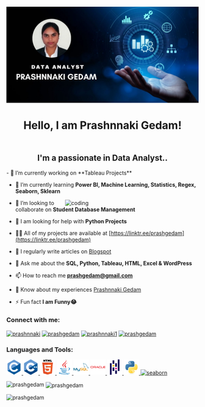 ![logo](https://github.com/prashgedam/prashgedam/blob/main/bannerprash1.jpg)
<html lang="en">
<head>
    <meta charset="UTF-8">
    <meta name="viewport" content="width=device-width, initial-scale=1.0">
</head>
<body>
    <header>
        <h1>Hello, I am Prashnnaki Gedam!</h1>
    </header>
    <section>
       <h2><center>I'm a passionate in Data Analyst..</center></h2>
    </section>
- 🔭 I’m currently working on **Tableau Projects**

- 🌱 I’m currently learning **Power BI, Machine Learning, Statistics, Regex, Seaborn, Sklearn**

  <img align="right" alt="coding" width="350" src="https://i.pinimg.com/originals/e7/26/c7/e726c74ac081eed50feee1433d12c998.gif">

- 👯 I’m looking to collaborate on **Student Database Management**

- 🤝 I am looking for help with **Python Projects**

- 👨‍💻 All of my projects are available at [https://linktr.ee/prashgedam](https://linktr.ee/prashgedam)

- 📝 I regularly write articles on [Blogspot](https://prashgedam.blogspot.com/)

- 💬 Ask me about the **SQL, Python, Tableau, HTML, Excel & WordPress**

- 📫 How to reach me **prashgedam@gmail.com**

- 📄 Know about my experiences [Prashnnaki Gedam](http://bit.ly/prashgedam)

- ⚡ Fun fact **I am Funny😂**

<h3 align="left">Connect with me:</h3>
<p align="left">
<a href="https://twitter.com/prashnnaki" target="blank"><img align="center" src="https://raw.githubusercontent.com/rahuldkjain/github-profile-readme-generator/master/src/images/icons/Social/twitter.svg" alt="prashnnaki" height="30" width="40" /></a>
<a href="https://linkedin.com/in/prashgedam" target="blank"><img align="center" src="https://raw.githubusercontent.com/rahuldkjain/github-profile-readme-generator/master/src/images/icons/Social/linked-in-alt.svg" alt="prashgedam" height="30" width="40" /></a>
<a href="https://fb.com/prashnnaki1" target="blank"><img align="center" src="https://raw.githubusercontent.com/rahuldkjain/github-profile-readme-generator/master/src/images/icons/Social/facebook.svg" alt="prashnnaki1" height="30" width="40" /></a>
<a href="https://www.hackerrank.com/prashgedam" target="blank"><img align="center" src="https://raw.githubusercontent.com/rahuldkjain/github-profile-readme-generator/master/src/images/icons/Social/hackerrank.svg" alt="prashgedam" height="30" width="40" /></a>
</p>

<h3 align="left">Languages and Tools:</h3>
<p align="left"> <a href="https://www.cprogramming.com/" target="_blank" rel="noreferrer"> <img src="https://raw.githubusercontent.com/devicons/devicon/master/icons/c/c-original.svg" alt="c" width="40" height="40"/> </a> <a href="https://www.w3schools.com/cpp/" target="_blank" rel="noreferrer"> <img src="https://raw.githubusercontent.com/devicons/devicon/master/icons/cplusplus/cplusplus-original.svg" alt="cplusplus" width="40" height="40"/> </a> <a href="https://www.w3.org/html/" target="_blank" rel="noreferrer"> <img src="https://raw.githubusercontent.com/devicons/devicon/master/icons/html5/html5-original-wordmark.svg" alt="html5" width="40" height="40"/> </a> <a href="https://www.java.com" target="_blank" rel="noreferrer"> <img src="https://raw.githubusercontent.com/devicons/devicon/master/icons/java/java-original.svg" alt="java" width="40" height="40"/> </a> <a href="https://www.mysql.com/" target="_blank" rel="noreferrer"> <img src="https://raw.githubusercontent.com/devicons/devicon/master/icons/mysql/mysql-original-wordmark.svg" alt="mysql" width="40" height="40"/> </a> <a href="https://www.oracle.com/" target="_blank" rel="noreferrer"> <img src="https://raw.githubusercontent.com/devicons/devicon/master/icons/oracle/oracle-original.svg" alt="oracle" width="40" height="40"/> </a> <a href="https://pandas.pydata.org/" target="_blank" rel="noreferrer"> <img src="https://raw.githubusercontent.com/devicons/devicon/2ae2a900d2f041da66e950e4d48052658d850630/icons/pandas/pandas-original.svg" alt="pandas" width="40" height="40"/> </a> <a href="https://www.python.org" target="_blank" rel="noreferrer"> <img src="https://raw.githubusercontent.com/devicons/devicon/master/icons/python/python-original.svg" alt="python" width="40" height="40"/> </a> <a href="https://seaborn.pydata.org/" target="_blank" rel="noreferrer"> <img src="https://seaborn.pydata.org/_images/logo-mark-lightbg.svg" alt="seaborn" width="40" height="40"/> </a> </p>

<p><img align="left" src="https://github-readme-stats.vercel.app/api/top-langs?username=prashgedam&show_icons=true&locale=en&layout=compact" alt="prashgedam" /></p>

<p>&nbsp;<img align="center" src="https://github-readme-stats.vercel.app/api?username=prashgedam&show_icons=true&locale=en" alt="prashgedam" /></p>

<p><img align="center" src="https://github-readme-streak-stats.herokuapp.com/?user=prashgedam&" alt="prashgedam" /></p>
